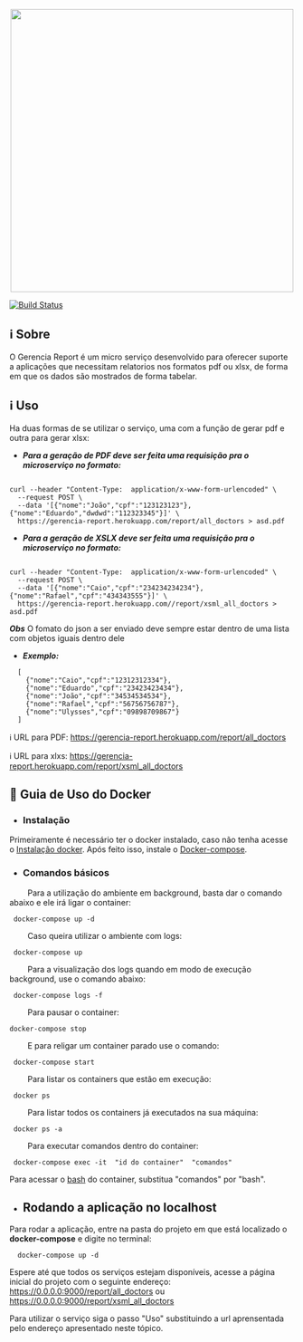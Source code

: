 <p align="center"><a href="https://i.imgur.com/LbrJ2e6.png" target="_blank"><img width="500"src="https://i.imgur.com/LbrJ2e6.png"></a></p>
<p align="center">

[![Build Status](https://travis-ci.org/Eduardojvr/gerencia_report.svg?branch=master)](https://travis-ci.org/Eduardojvr/gerencia_report)
        
## ℹ️ Sobre
O Gerencia Report é um micro serviço desenvolvido para oferecer suporte a aplicações que necessitam relatorios nos formatos pdf ou xlsx, de forma em que os dados são mostrados de forma tabelar.

## ℹ️ Uso

Ha duas formas de se utilizar o serviço, uma com a função de gerar pdf e outra para gerar xlsx:

* ***Para a geração de PDF deve ser feita uma requisição pra o microserviço no formato:***

```Terminal

curl --header "Content-Type:  application/x-www-form-urlencoded" \
  --request POST \
  --data '[{"nome":"João","cpf":"123123123"},{"nome":"Eduardo","dwdwd":"112323345"}]' \
  https://gerencia-report.herokuapp.com/report/all_doctors > asd.pdf

```

* ***Para a geração de XSLX deve ser feita uma requisição pra o microserviço no formato:***

```Terminal

curl --header "Content-Type:  application/x-www-form-urlencoded" \
  --request POST \
  --data '[{"nome":"Caio","cpf":"234234234234"},{"nome":"Rafael","cpf":"434343555"}]' \
  https://gerencia-report.herokuapp.com//report/xsml_all_doctors > asd.pdf

```

***Obs*** O fomato do json a ser enviado deve sempre estar dentro de uma lista com objetos iguais dentro dele

* ***Exemplo:***


```Terminal
  [
    {"nome":"Caio","cpf":"12312312334"},
    {"nome":"Eduardo","cpf":"23423423434"},
    {"nome":"João","cpf":"34534534534"},
    {"nome":"Rafael","cpf":"56756756787"},
    {"nome":"Ulysses","cpf":"09898709867"} 
  ]

```



ℹ️ URL para PDF: https://gerencia-report.herokuapp.com/report/all_doctors

ℹ️ URL para xlxs: https://gerencia-report.herokuapp.com/report/xsml_all_doctors

## 🐳 Guia de Uso do Docker

* ### Instalação
Primeiramente é necessário ter o docker instalado, caso não tenha acesse o [Instalação docker](https://docs.docker.com/engine/installation/linux/docker-ce/). Após feito isso, instale o [Docker-compose](https://docs.docker.com/compose/install/).

* ### Comandos básicos 

 &emsp;&emsp; Para a utilização do ambiente em background, basta dar o comando abaixo e ele irá ligar o container:
 
 ```terminal
  docker-compose up -d
 ```
 &emsp;&emsp; Caso queira utilizar o ambiente com logs:

 ```terminal
  docker-compose up 
 ```
 &emsp;&emsp; Para a visualização dos logs quando em modo de execução background, use o comando abaixo:

 ```terminal
  docker-compose logs -f
 ```

 &emsp;&emsp; Para pausar o container:

  ```terminal
  docker-compose stop
 ```
 &emsp;&emsp; E para religar um container parado use o comando: 
 
 ```terminal
  docker-compose start 
 ```

 &emsp;&emsp; Para listar os containers que estão em execução:
 
 ```terminal
  docker ps
 ```
 &emsp;&emsp; Para listar todos os containers já executados na sua máquina:
 
 ```terminal
  docker ps -a
 ```
 &emsp;&emsp; Para executar comandos dentro do container:
 
 ```terminal
  docker-compose exec -it  "id do container"  "comandos"
 ```
 Para acessar o [bash](https://www.gnu.org/software/bash/) do container, substitua "comandos" por "bash".

* ## Rodando a aplicação no localhost

Para rodar a aplicação, entre na pasta do projeto em que está localizado o __docker-compose__ e digite no terminal:

```
  docker-compose up -d
```
Espere até que todos os serviços estejam disponíveis, acesse a página inicial do projeto com o seguinte endereço: https://0.0.0.0:9000/report/all_doctors ou  https://0.0.0.0:9000/report/xsml_all_doctors

Para utilizar o serviço siga o passo "Uso" substituindo a url aprensentada pelo endereço apresentado neste tópico.
